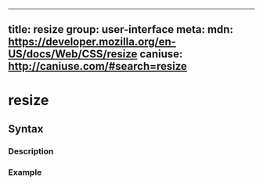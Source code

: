 
  ---
  title: resize
  group: user-interface
  meta:
    mdn: https://developer.mozilla.org/en-US/docs/Web/CSS/resize
    caniuse: http://caniuse.com/#search=resize
  ---

  # resize
  <!--- Introduction for resize, keep it brief and set the overall context -->

  ## Syntax
  <!--- Introduce the various syntax for resize -->

  ### Description
  <!--- For each major section of syntax, provide a description explaining its usage further -->

  ### Example
  <!--- Provide code examples for the syntax block you're currently describing -->